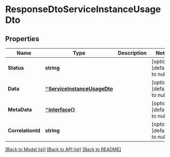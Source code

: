 # ResponseDtoServiceInstanceUsageDto

## Properties
Name | Type | Description | Notes
------------ | ------------- | ------------- | -------------
**Status** | **string** |  | [optional] [default to null]
**Data** | [***ServiceInstanceUsageDto**](ServiceInstanceUsageDTO.md) |  | [optional] [default to null]
**MetaData** | [***interface{}**](interface{}.md) |  | [optional] [default to null]
**CorrelationId** | **string** |  | [optional] [default to null]

[[Back to Model list]](../README.md#documentation-for-models) [[Back to API list]](../README.md#documentation-for-api-endpoints) [[Back to README]](../README.md)

